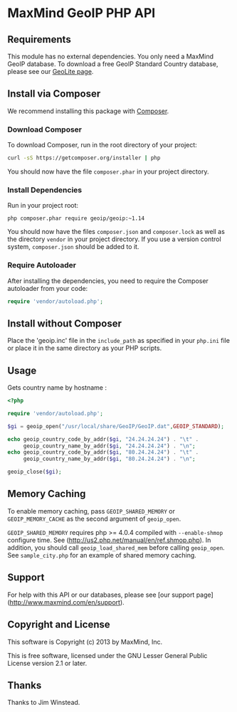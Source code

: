 # MaxMind GeoIP PHP API #

## Requirements ##

This module has no external dependencies. You only need a MaxMind GeoIP
database. To download a free GeoIP Standard Country database, please see
our [GeoLite page](http://dev.maxmind.com/geoip/geolite).

## Install via Composer ##

We recommend installing this package with [Composer](http://getcomposer.org/).

### Download Composer ###

To download Composer, run in the root directory of your project:

```bash
curl -sS https://getcomposer.org/installer | php
```

You should now have the file `composer.phar` in your project directory.

### Install Dependencies ###

Run in your project root:

```
php composer.phar require geoip/geoip:~1.14
```

You should now have the files `composer.json` and `composer.lock` as well as
the directory `vendor` in your project directory. If you use a version control
system, `composer.json` should be added to it.

### Require Autoloader ###

After installing the dependencies, you need to require the Composer autoloader
from your code:

```php
require 'vendor/autoload.php';
```

## Install without Composer ##

Place the 'geoip.inc' file in the `include_path` as specified in your
`php.ini` file or place it in the same directory as your PHP scripts.

## Usage ##

Gets country name by hostname :

```php
<?php

require 'vendor/autoload.php';

$gi = geoip_open("/usr/local/share/GeoIP/GeoIP.dat",GEOIP_STANDARD);

echo geoip_country_code_by_addr($gi, "24.24.24.24") . "\t" .
     geoip_country_name_by_addr($gi, "24.24.24.24") . "\n";
echo geoip_country_code_by_addr($gi, "80.24.24.24") . "\t" .
     geoip_country_name_by_addr($gi, "80.24.24.24") . "\n";

geoip_close($gi);
```

## Memory Caching ##

To enable memory caching, pass `GEOIP_SHARED_MEMORY` or `GEOIP_MEMORY_CACHE`
as the second argument of `geoip_open`.

`GEOIP_SHARED_MEMORY` requires php >= 4.0.4 compiled with `--enable-shmop`
configure time.  See (http://us2.php.net/manual/en/ref.shmop.php).
In addition, you should call `geoip_load_shared_mem` before calling
`geoip_open`.  See `sample_city.php` for an example of shared memory caching.

## Support ##

For help with this API or our databases, please see [our support page]
(http://www.maxmind.com/en/support).

## Copyright and License ##

This software is Copyright (c) 2013 by MaxMind, Inc.

This is free software, licensed under the GNU Lesser General Public License
version 2.1 or later.

## Thanks ##

Thanks to Jim Winstead.
